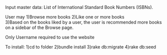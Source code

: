 Input master data:
List of International Standard Book Numbers (ISBNs).

User may
1)Browse more books
2)Like one or more books  
3)Based on the books liked by a user, the user is recommended more books on a sidebar of the Browse page.

Only Username required to use the website

To install:
1)cd to folder
2)bundle install
3)rake db:migrate
4)rake db:seed
